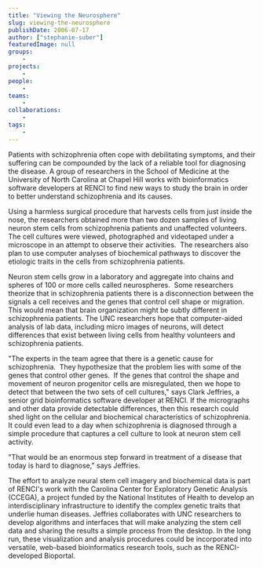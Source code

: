 ```yaml
---
title: "Viewing the Neurosphere"
slug: viewing-the-neurosphere
publishDate: 2006-07-17
author: ["stephanie-suber"]
featuredImage: null
groups:
    - 
projects:
    - 
people:
    - 
teams: 
    - 
collaborations:
    - 
tags:
    - 
---
```

Patients with schizophrenia often cope with debilitating symptoms, and their suffering can be compounded by the lack of a reliable tool for diagnosing the disease. A group of researchers in the School of Medicine at the University of North Carolina at Chapel Hill works with bioinformatics software developers at RENCI to find new ways to study the brain in order to better understand schizophrenia and its causes.

Using a harmless surgical procedure that harvests cells from just inside the nose, the researchers obtained more than two dozen samples of living neuron stem cells from schizophrenia patients and unaffected volunteers. The cell cultures were viewed, photographed and videotaped under a microscope in an attempt to observe their activities.  The researchers also plan to use computer analyses of biochemical pathways to discover the etiologic traits in the cells from schizophrenia patients.

Neuron stem cells grow in a laboratory and aggregate into chains and spheres of 100 or more cells called neurospheres.  Some researchers theorize that in schizophrenia patients there is a disconnection between the signals a cell receives and the genes that control cell shape or migration. This would mean that brain organization might be subtly different in schizophrenia patients. The UNC researchers hope that computer-aided analysis of lab data, including micro images of neurons, will detect differences that exist between living cells from healthy volunteers and schizophrenia patients.

"The experts in the team agree that there is a genetic cause for schizophrenia.  They hypothesize that the problem lies with some of the genes that control other genes.  If the genes that control the shape and movement of neuron progenitor cells are misregulated, then we hope to detect that between the two sets of cell cultures," says Clark Jeffries, a senior grid bioinformatics software developer at RENCI. If the micrographs and other data provide detectable differences, then this research could shed light on the cellular and biochemical characteristics of schizophrenia. It could even lead to a day when schizophrenia is diagnosed through a simple procedure that captures a cell culture to look at neuron stem cell activity.

"That would be an enormous step forward in treatment of a  disease that today is hard to diagnose," says Jeffries.

The effort to analyze neural stem cell imagery and biochemical data is part of RENCI's work with the Carolina Center for Exploratory Genetic Analysis (CCEGA), a project funded by the National Institutes of Health to develop an interdisciplinary infrastructure to identify the complex genetic traits that underlie human diseases. Jeffries collaborates with UNC researchers to develop algorithms and interfaces that will make analyzing the stem cell data and sharing the results a simple process from the desktop. In the long run, these visualization and analysis procedures could be incorporated into versatile, web-based bioinformatics research tools, such as the RENCI-developed Bioportal.
